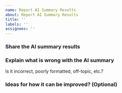 ```yaml
---
name: Report AI Summary Results
about: Report AI Summary Results
title: ''
labels: ''
assignees: ''
---
```


### Share the AI summary results

### Explain what is wrong with the AI summary

Is it incorrect, poorly formatted, off-topic, etc.?

### Ideas for how it can be improved? (Optional)
